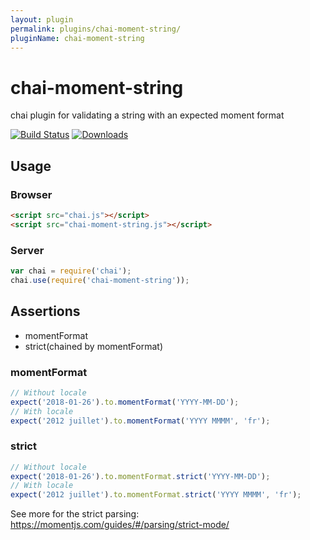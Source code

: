 ```yaml
---
layout: plugin
permalink: plugins/chai-moment-string/
pluginName: chai-moment-string
---
```


# chai-moment-string
chai plugin for validating a string with an expected moment format

[![Build Status](https://travis-ci.org/k24/chai-moment-string.png?branch=master)](https://travis-ci.org/k24/chai-moment-string)
[![Downloads](http://img.shields.io/npm/dm/chai-moment-string.svg)](http://img.shields.io/npm/dm/chai-moment-string.svg)

## Usage

### Browser

```html
<script src="chai.js"></script>
<script src="chai-moment-string.js"></script>
```

### Server

```javascript
var chai = require('chai');
chai.use(require('chai-moment-string'));
```

## Assertions

* momentFormat
* strict(chained by momentFormat)

### momentFormat

```javascript
// Without locale
expect('2018-01-26').to.momentFormat('YYYY-MM-DD');
// With locale
expect('2012 juillet').to.momentFormat('YYYY MMMM', 'fr');
```

### strict

```javascript
// Without locale
expect('2018-01-26').to.momentFormat.strict('YYYY-MM-DD');
// With locale
expect('2012 juillet').to.momentFormat.strict('YYYY MMMM', 'fr');
```

See more for the strict parsing: https://momentjs.com/guides/#/parsing/strict-mode/

